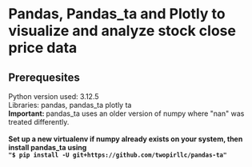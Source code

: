 # Pandas, Pandas_ta and Plotly to visualize and analyze stock close price data

## Prerequesites
Python version used: 3.12.5 <br>
Libraries: pandas, pandas_ta plotly ta <br>
<b>Important: </b> pandas_ta uses an older version of numpy where "nan" was treated differently. <br> <br>
<b>Set up a new virtualenv if numpy already exists on your system, then install pandas_ta using <b> <br> `"$ pip install -U git+https://github.com/twopirllc/pandas-ta"`